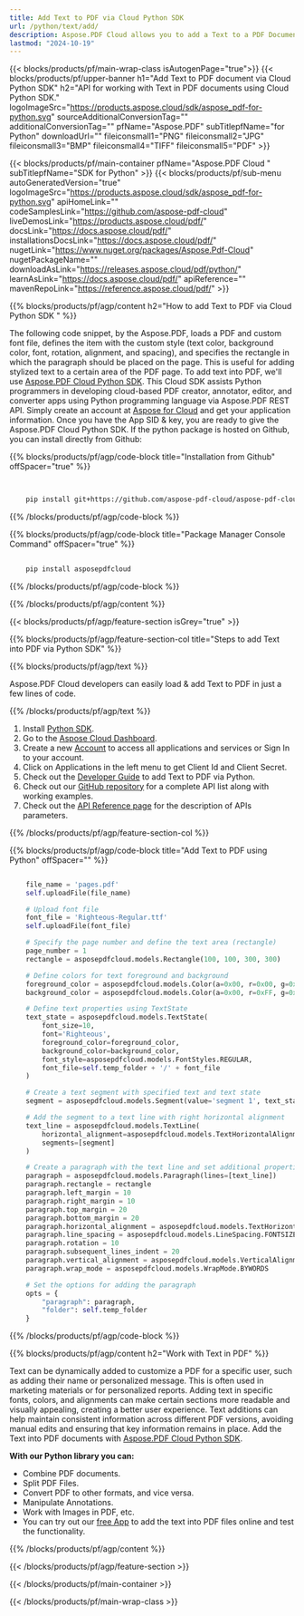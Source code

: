 ```yaml
---
title: Add Text to PDF via Cloud Python SDK 
url: /python/text/add/
description: Aspose.PDF Cloud allows you to add a Text to a PDF Document. Check the Python source code to add a Text into PDF file.
lastmod: "2024-10-19"
---
```


{{< blocks/products/pf/main-wrap-class isAutogenPage="true">}}
{{< blocks/products/pf/upper-banner h1="Add Text to PDF document via Cloud Python SDK" h2="API for working with Text in PDF documents using Cloud Python SDK." logoImageSrc="https://products.aspose.cloud/sdk/aspose_pdf-for-python.svg" sourceAdditionalConversionTag="" additionalConversionTag="" pfName="Aspose.PDF" subTitlepfName="for Python" downloadUrl="" fileiconsmall1="PNG" fileiconsmall2="JPG" fileiconsmall3="BMP" fileiconsmall4="TIFF" fileiconsmall5="PDF" >}}

{{< blocks/products/pf/main-container pfName="Aspose.PDF Cloud " subTitlepfName="SDK for Python" >}}
{{< blocks/products/pf/sub-menu autoGeneratedVersion="true" logoImageSrc="https://products.aspose.cloud/sdk/aspose_pdf-for-python.svg" apiHomeLink="" codeSamplesLink="https://github.com/aspose-pdf-cloud" liveDemosLink="https://products.aspose.cloud/pdf/" docsLink="https://docs.aspose.cloud/pdf/" installationsDocsLink="https://docs.aspose.cloud/pdf/" nugetLink="https://www.nuget.org/packages/Aspose.Pdf-Cloud" nugetPackageName="" downloadAsLink="https://releases.aspose.cloud/pdf/python/" learnAsLink="https://docs.aspose.cloud/pdf/" apiReference="" mavenRepoLink="https://reference.aspose.cloud/pdf/" >}}

{{% blocks/products/pf/agp/content h2="How to add Text to PDF via Cloud Python SDK " %}}

The following code snippet, by the Aspose.PDF, loads a PDF and custom font file, defines the item with the custom style (text color, background color, font, rotation, alignment, and spacing), and specifies the rectangle in which the paragraph should be placed on the page. This is useful for adding stylized text to a certain area of the PDF page.
To add text into PDF, we'll use
[Aspose.PDF Cloud Python SDK](https://products.aspose.cloud/pdf/python/). This Cloud SDK assists Python programmers in developing cloud-based PDF creator, annotator, editor, and converter apps using Python programming language via Aspose.PDF REST API. Simply create an account at [Aspose for Cloud](https://dashboard.aspose.cloud/#/apps) and get your application information. Once you have the App SID & key, you are ready to give the Aspose.PDF Cloud Python SDK. If the python package is hosted on Github, you can install directly from Github:

{{% blocks/products/pf/agp/code-block title="Installation from Github" offSpacer="true" %}}

```bash

     
    pip install git+https://github.com/aspose-pdf-cloud/aspose-pdf-cloud-python.git


```

{{% /blocks/products/pf/agp/code-block %}}

{{% blocks/products/pf/agp/code-block title="Package Manager Console Command" offSpacer="true" %}}

```bash
     
    pip install asposepdfcloud

```

{{% /blocks/products/pf/agp/code-block %}}

{{% /blocks/products/pf/agp/content %}}

{{< blocks/products/pf/agp/feature-section isGrey="true" >}}

{{% blocks/products/pf/agp/feature-section-col title="Steps to add Text into PDF via Python SDK" %}}

{{% blocks/products/pf/agp/text %}}

Aspose.PDF Cloud developers can easily load & add Text to PDF in just a few lines of code.

{{% /blocks/products/pf/agp/text %}}

1. Install [Python SDK](https://pypi.org/project/asposepdfcloud/).
1. Go to the [Aspose Cloud Dashboard](https://dashboard.aspose.cloud/).
1. Create a new [Account](https://docs.aspose.cloud/display/storagecloud/Creating+and+Managing+Account) to access all applications and services or Sign In to your account.
1. Click on Applications in the left menu to get Client Id and Client Secret.
1. Check out the [Developer Guide](https://docs.aspose.cloud/pdf/developer-guide/) to add Text to PDF via Python.
1. Check out our [GitHub repository](https://github.com/aspose-pdf-cloud/aspose-pdf-cloud-python/) for a complete API list along with working examples.
1. Check out the [API Reference page](https://reference.aspose.cloud/pdf/#/Document) for the description of APIs parameters.

{{% /blocks/products/pf/agp/feature-section-col %}}

{{% blocks/products/pf/agp/code-block title="Add Text to PDF using Python" offSpacer="" %}}

```python

    file_name = 'pages.pdf'
    self.uploadFile(file_name)

    # Upload font file
    font_file = 'Righteous-Regular.ttf'
    self.uploadFile(font_file)

    # Specify the page number and define the text area (rectangle)
    page_number = 1
    rectangle = asposepdfcloud.models.Rectangle(100, 100, 300, 300)

    # Define colors for text foreground and background
    foreground_color = asposepdfcloud.models.Color(a=0x00, r=0x00, g=0xFF, b=0x00)  # Blue foreground
    background_color = asposepdfcloud.models.Color(a=0x00, r=0xFF, g=0x00, b=0x00)  # Green background

    # Define text properties using TextState
    text_state = asposepdfcloud.models.TextState(
        font_size=10,
        font='Righteous',
        foreground_color=foreground_color,
        background_color=background_color,
        font_style=asposepdfcloud.models.FontStyles.REGULAR,
        font_file=self.temp_folder + '/' + font_file
    )

    # Create a text segment with specified text and text state
    segment = asposepdfcloud.models.Segment(value='segment 1', text_state=text_state)

    # Add the segment to a text line with right horizontal alignment
    text_line = asposepdfcloud.models.TextLine(
        horizontal_alignment=asposepdfcloud.models.TextHorizontalAlignment.RIGHT,
        segments=[segment]
    )

    # Create a paragraph with the text line and set additional properties
    paragraph = asposepdfcloud.models.Paragraph(lines=[text_line])
    paragraph.rectangle = rectangle
    paragraph.left_margin = 10
    paragraph.right_margin = 10
    paragraph.top_margin = 20
    paragraph.bottom_margin = 20
    paragraph.horizontal_alignment = asposepdfcloud.models.TextHorizontalAlignment.FULLJUSTIFY
    paragraph.line_spacing = asposepdfcloud.models.LineSpacing.FONTSIZE
    paragraph.rotation = 10
    paragraph.subsequent_lines_indent = 20
    paragraph.vertical_alignment = asposepdfcloud.models.VerticalAlignment.CENTER
    paragraph.wrap_mode = asposepdfcloud.models.WrapMode.BYWORDS

    # Set the options for adding the paragraph
    opts = {
        "paragraph": paragraph,
        "folder": self.temp_folder
    }
```

{{% /blocks/products/pf/agp/code-block %}}

{{% blocks/products/pf/agp/content h2="Work with Text in PDF" %}}

Text can be dynamically added to customize a PDF for a specific user, such as adding their name or personalized message. This is often used in marketing materials or for personalized reports. Adding text in specific fonts, colors, and alignments can make certain sections more readable and visually appealing, creating a better user experience. Text additions can help maintain consistent information across different PDF versions, avoiding manual edits and ensuring that key information remains in place.
Add the Text into PDF documents with [Aspose.PDF Cloud Python SDK](https://products.aspose.cloud/pdf/python/).

**With our Python library you can:**

+ Combine PDF documents.
+ Split PDF Files.
+ Convert PDF to other formats, and vice versa.
+ Manipulate Annotations.
+ Work with Images in PDF, etc.
+ You can try out our [free App](https://products.aspose.app/pdf/editor) to add the text into PDF files online and test the functionality.

{{% /blocks/products/pf/agp/content %}}

{{< /blocks/products/pf/agp/feature-section >}}

{{< /blocks/products/pf/main-container >}}

{{< /blocks/products/pf/main-wrap-class >}}